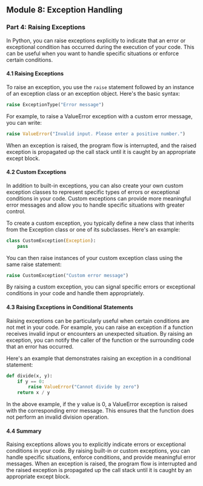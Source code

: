 ## Module 8: Exception Handling

### Part 4: Raising Exceptions

In Python, you can raise exceptions explicitly to indicate that an error or exceptional condition has occurred during the execution
of your code. This can be useful when you want to handle specific situations or enforce certain conditions.

#### 4.1 Raising Exceptions

To raise an exception, you use the `raise` statement followed by an instance of an exception class or an exception object. 
Here's the basic syntax:

```python
raise ExceptionType("Error message")
```

For example, to raise a ValueError exception with a custom error message, you can write:

```python
raise ValueError("Invalid input. Please enter a positive number.")
```

When an exception is raised, the program flow is interrupted, and the raised exception is propagated up the call stack until 
it is caught by an appropriate except block.

#### 4.2 Custom Exceptions

In addition to built-in exceptions, you can also create your own custom exception classes to represent specific types of 
errors or exceptional conditions in your code. Custom exceptions can provide more meaningful error messages and allow you to 
handle specific situations with greater control.

To create a custom exception, you typically define a new class that inherits from the Exception class or one of its subclasses. 
Here's an example:

```python
class CustomException(Exception):
    pass
```

You can then raise instances of your custom exception class using the same raise statement:

```python
raise CustomException("Custom error message")
```

By raising a custom exception, you can signal specific errors or exceptional conditions in your code and handle them appropriately.

#### 4.3 Raising Exceptions in Conditional Statements

Raising exceptions can be particularly useful when certain conditions are not met in your code. For example, you can raise an exception
if a function receives invalid input or encounters an unexpected situation. By raising an exception, you can notify the caller 
of the function or the surrounding code that an error has occurred.

Here's an example that demonstrates raising an exception in a conditional statement:

```python
def divide(x, y):
    if y == 0:
        raise ValueError("Cannot divide by zero")
    return x / y
```

In the above example, if the y value is 0, a ValueError exception is raised with the corresponding error message. This ensures that
the function does not perform an invalid division operation.

#### 4.4 Summary

Raising exceptions allows you to explicitly indicate errors or exceptional conditions in your code. By raising built-in or custom
exceptions, you can handle specific situations, enforce conditions, and provide meaningful error messages. When an exception is raised,
the program flow is interrupted and the raised exception is propagated up the call stack until it is caught by an appropriate except block.
